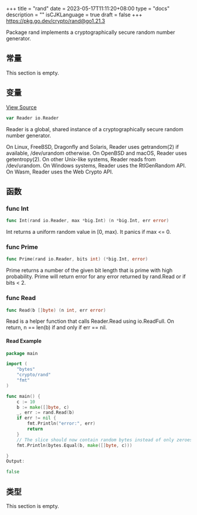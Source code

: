 +++
title = "rand"
date = 2023-05-17T11:11:20+08:00
type = "docs"
description = ""
isCJKLanguage = true
draft = false
+++
https://pkg.go.dev/crypto/rand@go1.21.3

Package rand implements a cryptographically secure random number generator.


## 常量 

This section is empty.

## 变量

[View Source](https://cs.opensource.google/go/go/+/go1.20.1:src/crypto/rand/rand.go;l=20)

``` go
var Reader io.Reader
```

Reader is a global, shared instance of a cryptographically secure random number generator.

On Linux, FreeBSD, Dragonfly and Solaris, Reader uses getrandom(2) if available, /dev/urandom otherwise. On OpenBSD and macOS, Reader uses getentropy(2). On other Unix-like systems, Reader reads from /dev/urandom. On Windows systems, Reader uses the RtlGenRandom API. On Wasm, Reader uses the Web Crypto API.

## 函数

### func Int 

``` go
func Int(rand io.Reader, max *big.Int) (n *big.Int, err error)
```

Int returns a uniform random value in [0, max). It panics if max <= 0.

### func Prime 

``` go
func Prime(rand io.Reader, bits int) (*big.Int, error)
```

Prime returns a number of the given bit length that is prime with high probability. Prime will return error for any error returned by rand.Read or if bits < 2.

### func Read 

``` go
func Read(b []byte) (n int, err error)
```

Read is a helper function that calls Reader.Read using io.ReadFull. On return, n == len(b) if and only if err == nil.

#### Read Example

```go
package main

import (
	"bytes"
	"crypto/rand"
	"fmt"
)

func main() {
	c := 10
	b := make([]byte, c)
	_, err := rand.Read(b)
	if err != nil {
		fmt.Println("error:", err)
		return
	}
	// The slice should now contain random bytes instead of only zeroes.
	fmt.Println(bytes.Equal(b, make([]byte, c)))

}
Output:

false
```



## 类型

This section is empty.